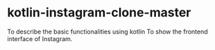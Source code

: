 # kotlin-instagram-clone-master
To describe the basic functionalities using kotlin
To show the frontend interface of Instagram.
